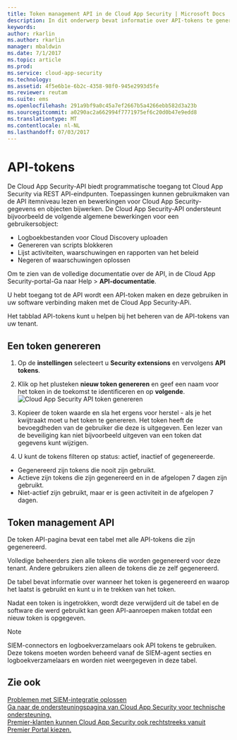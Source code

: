 ```yaml
---
title: Token management API in de Cloud App Security | Microsoft Docs
description: In dit onderwerp bevat informatie over API-tokens te genereren voor Cloud App Security.
keywords: 
author: rkarlin
ms.author: rkarlin
manager: mbaldwin
ms.date: 7/1/2017
ms.topic: article
ms.prod: 
ms.service: cloud-app-security
ms.technology: 
ms.assetid: 4f5e6b1e-6b2c-4358-98f0-945e2993d5fe
ms.reviewer: reutam
ms.suite: ems
ms.openlocfilehash: 291a9bf9a0c45a7ef2667b5a4266ebb582d3a23b
ms.sourcegitcommit: a0290ac2a662994f7771975ef6c20d0b47e9edd8
ms.translationtype: MT
ms.contentlocale: nl-NL
ms.lasthandoff: 07/03/2017
---
```

# <a name="api-tokens"></a>API-tokens
    
De Cloud App Security-API biedt programmatische toegang tot Cloud App Security via REST API-eindpunten. Toepassingen kunnen gebruikmaken van de API itemniveau lezen en bewerkingen voor Cloud App Security-gegevens en objecten bijwerken. De Cloud App Security-API ondersteunt bijvoorbeeld de volgende algemene bewerkingen voor een gebruikersobject:

- Logboekbestanden voor Cloud Discovery uploaden
- Genereren van scripts blokkeren
- Lijst activiteiten, waarschuwingen en rapporten van het beleid
- Negeren of waarschuwingen oplossen

Om te zien van de volledige documentatie over de API, in de Cloud App Security-portal-Ga naar Help > **API-documentatie**.

U hebt toegang tot de API wordt een API-token maken en deze gebruiken in uw software verbinding maken met de Cloud App Security-APi.

Het tabblad API-tokens kunt u helpen bij het beheren van de API-tokens van uw tenant. 


## <a name="generate-a-token"></a>Een token genereren

1. Op de **instellingen** selecteert u **Security extensions** en vervolgens **API tokens**.

2. Klik op het plusteken **nieuw token genereren** en geef een naam voor het token in de toekomst te identificeren en op **volgende**.
![Cloud App Security API token genereren](./media/api-token-gen.png)

3. Kopieer de token waarde en sla het ergens voor herstel - als je het kwijtraakt moet u het token te genereren. Het token heeft de bevoegdheden van de gebruiker die deze is uitgegeven. Een lezer van de beveiliging kan niet bijvoorbeeld uitgeven van een token dat gegevens kunt wijzigen.

4. U kunt de tokens filteren op status: actief, inactief of gegenereerde. 

  - Gegenereerd zijn tokens die nooit zijn gebruikt. 
  - Actieve zijn tokens die zijn gegenereerd en in de afgelopen 7 dagen zijn gebruikt. 
  - Niet-actief zijn gebruikt, maar er is geen activiteit in de afgelopen 7 dagen.


## <a name="api-token-management"></a>Token management API

De token API-pagina bevat een tabel met alle API-tokens die zijn gegenereerd.

Volledige beheerders zien alle tokens die worden gegenereerd voor deze tenant. Andere gebruikers zien alleen de tokens die ze zelf gegenereerd.

De tabel bevat informatie over wanneer het token is gegenereerd en waarop het laatst is gebruikt en kunt u in te trekken van het token. 

Nadat een token is ingetrokken, wordt deze verwijderd uit de tabel en de software die werd gebruikt kan geen API-aanroepen maken totdat een nieuw token is opgegeven. 

> [!NOTE]
> SIEM-connectors en logboekverzamelaars ook API tokens te gebruiken. Deze tokens moeten worden beheerd vanaf de SIEM-agent secties en logboekverzamelaars en worden niet weergegeven in deze tabel. 

## <a name="see-also"></a>Zie ook  
[Problemen met SIEM-integratie oplossen](troubleshooting-siem.md)   
[Ga naar de ondersteuningspagina van Cloud App Security voor technische ondersteuning.](http://support.microsoft.com/oas/default.aspx?prid=16031)   
[Premier-klanten kunnen Cloud App Security ook rechtstreeks vanuit Premier Portal kiezen.](https://premier.microsoft.com/)  
  
  
